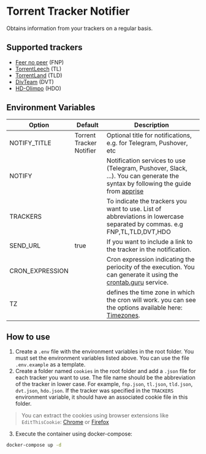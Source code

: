 # Torrent Tracker Notifier
Obtains information from your trackers on a regular basis.

## Supported trackers
- [Feer no peer](https://fearnopeer.com/) (FNP)
- [TorrentLeech](https://www.torrentleech.org) (TL)
- [TorrentLand](https://torrentland.li/) (TLD)
- [DivTeam](https://divteam.com/) (DVT)
- [HD-Olimpo](https://hd-olimpo.club/) (HDO)

## Environment Variables
| Option          	| Default                  	| Description                                                                                                                                                         	|
|-----------------	|--------------------------	|---------------------------------------------------------------------------------------------------------------------------------------------------------------------	|
| NOTIFY_TITLE    	| Torrent Tracker Notifier 	| Optional title for notifications, e.g. for Telegram, Pushover, etc                                                                                                  	|
| NOTIFY          	|                          	| Notification services to use (Telegram, Pushover, Slack, ...). You can generate the syntax by following the guide from [apprise](https://github.com/caronc/apprise) 	|
| TRACKERS        	|                          	| To indicate the trackers you want to use. List of abbreviations in lowercase separated by commas. e.g FNP,TL,TLD,DVT,HDO                                                      	|
| SEND_URL        	| true                     	| If you want to include a link to the tracker in the notification.                                                                                                   	|
| CRON_EXPRESSION 	|                          	| Cron expression indicating the periocity of the execution. You can generate it using the [crontab.guru](https://crontab.guru/) service.                             	|
| TZ 	|                          	| defines the time zone in which the cron will work. you can see the options available here: [Timezones](https://docs.diladele.com/docker/timezones.html).                         	|

## How to use
1. Create a `.env` file with the environment variables in the root folder. You must set the environment variables listed above. You can use the file `.env.example` as a template.
2. Create a folder named `cookies` in the root folder and add a `.json` file for each tracker you want to use. The file name should be the abbreviation of the tracker in lower case. For example, `fnp.json`, `tl.json`, `tld.json`, `dvt.json`, `hdo.json`. 
If the tracker was specified in the `TRACKERS` environment variable, it should have an associated cookie file in this folder.
> You can extract the cookies using browser extensions like `EditThisCookie`: [Chrome](https://chrome.google.com/webstore/detail/editthiscookie/fngmhnnpilhplaeedifhccceomclgfbg) or [Firefox](https://addons.mozilla.org/es/firefox/addon/edithiscookie/)
3. Execute the container using docker-compose:
```bash
docker-compose up -d
```